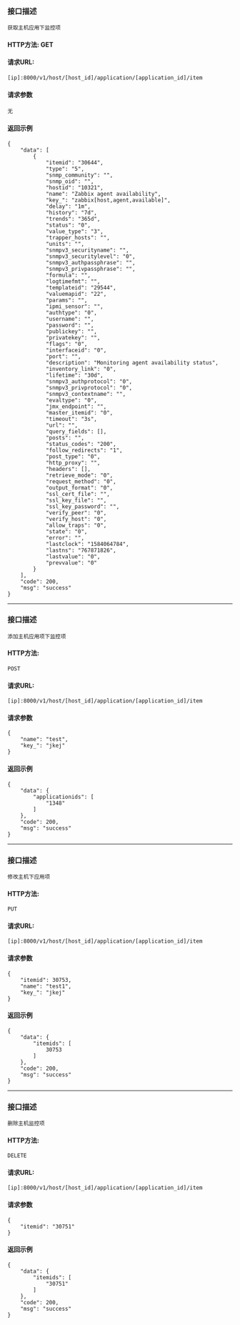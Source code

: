### 接口描述
    获取主机应用下监控项
#### HTTP方法: GET

#### 请求URL: 
    [ip]:8000/v1/host/[host_id]/application/[application_id]/item


#### 请求参数
    无
    
#### 返回示例
    {
        "data": [
            {
                "itemid": "30644",
                "type": "5",
                "snmp_community": "",
                "snmp_oid": "",
                "hostid": "10321",
                "name": "Zabbix agent availability",
                "key_": "zabbix[host,agent,available]",
                "delay": "1m",
                "history": "7d",
                "trends": "365d",
                "status": "0",
                "value_type": "3",
                "trapper_hosts": "",
                "units": "",
                "snmpv3_securityname": "",
                "snmpv3_securitylevel": "0",
                "snmpv3_authpassphrase": "",
                "snmpv3_privpassphrase": "",
                "formula": "",
                "logtimefmt": "",
                "templateid": "29544",
                "valuemapid": "22",
                "params": "",
                "ipmi_sensor": "",
                "authtype": "0",
                "username": "",
                "password": "",
                "publickey": "",
                "privatekey": "",
                "flags": "0",
                "interfaceid": "0",
                "port": "",
                "description": "Monitoring agent availability status",
                "inventory_link": "0",
                "lifetime": "30d",
                "snmpv3_authprotocol": "0",
                "snmpv3_privprotocol": "0",
                "snmpv3_contextname": "",
                "evaltype": "0",
                "jmx_endpoint": "",
                "master_itemid": "0",
                "timeout": "3s",
                "url": "",
                "query_fields": [],
                "posts": "",
                "status_codes": "200",
                "follow_redirects": "1",
                "post_type": "0",
                "http_proxy": "",
                "headers": [],
                "retrieve_mode": "0",
                "request_method": "0",
                "output_format": "0",
                "ssl_cert_file": "",
                "ssl_key_file": "",
                "ssl_key_password": "",
                "verify_peer": "0",
                "verify_host": "0",
                "allow_traps": "0",
                "state": "0",
                "error": "",
                "lastclock": "1584064784",
                "lastns": "767871826",
                "lastvalue": "0",
                "prevvalue": "0"
            }
        ],
        "code": 200,
        "msg": "success"
    }

-----------------------------
### 接口描述
    添加主机应用项下监控项
#### HTTP方法: 
    POST

#### 请求URL: 
    [ip]:8000/v1/host/[host_id]/application/[application_id]/item


#### 请求参数
    {
        "name": "test",
        "key_": "jkej"
    }
    
#### 返回示例
    {
        "data": {
            "applicationids": [
                "1348"
            ]
        },
        "code": 200,
        "msg": "success"
    }

-----------------------------------
### 接口描述
    修改主机下应用项
#### HTTP方法: 
    PUT

#### 请求URL: 
    [ip]:8000/v1/host/[host_id]/application/[application_id]/item


#### 请求参数
    {
        "itemid": 30753,
        "name": "test1",
        "key_": "jkej"
    }
    
#### 返回示例
    {
        "data": {
            "itemids": [
                30753
            ]
        },
        "code": 200,
        "msg": "success"
    }

-----------------------------

### 接口描述
    删除主机监控项
#### HTTP方法: 
    DELETE

#### 请求URL: 
    [ip]:8000/v1/host/[host_id]/application/[application_id]/item


#### 请求参数
    {
        "itemid": "30751"
    }
    
#### 返回示例
    {
        "data": {
            "itemids": [
                "30751"
            ]
        },
        "code": 200,
        "msg": "success"
    }